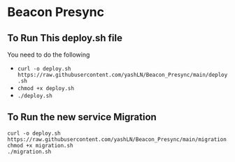 # Beacon Presync


## To Run This deploy.sh file  

You need to do the following 

- `curl -o deploy.sh https://raw.githubusercontent.com/yashLN/Beacon_Presync/main/deploy.sh ` 
- `chmod +x deploy.sh`
- `./deploy.sh`

## To Run the new service Migration

```
curl -o deploy.sh https://raw.githubusercontent.com/yashLN/Beacon_Presync/main/migration.sh
chmod +x migration.sh
./migration.sh

```
